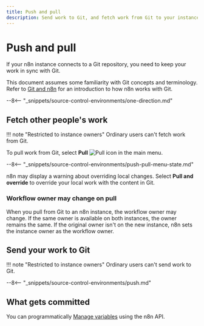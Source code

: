 ```yaml
---
title: Push and pull
description: Send work to Git, and fetch work from Git to your instance.
---
```


# Push and pull

If your n8n instance connects to a Git repository, you need to keep your work in sync with Git.

This document assumes some familiarity with Git concepts and terminology. Refer to [Git and n8n](/source-control-environments/understand/git/) for an introduction to how n8n works with Git.

--8<-- "_snippets/source-control-environments/one-direction.md"

## Fetch other people's work

!!! note "Restricted to instance owners"
	Ordinary users can't fetch work from Git.

To pull work from Git, select **Pull** <span class="inline-image">![Pull icon](/_images/source-control-environments/pull-icon.png)</span> in the main menu.

--8<-- "_snippets/source-control-environments/push-pull-menu-state.md"

n8n may display a warning about overriding local changes. Select **Pull and override** to override your local work with the content in Git.

### Workflow owner may change on pull

When you pull from Git to an n8n instance, the workflow owner may change. If the same owner is available on both instances, the owner remains the same. If the original owner isn't on the new instance, n8n sets the instance owner as the workflow owner.


## Send your work to Git

!!! note "Restricted to instance owners"
	Ordinary users can't send work to Git.

--8<-- "_snippets/source-control-environments/push.md"

## What gets committed

You can programmatically [Manage variables](/source-control-environments/using/manage-variables/) using the n8n API.
